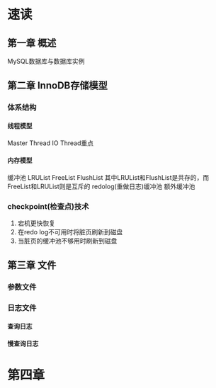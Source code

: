 # 速读
## 第一章 概述
MySQL数据库与数据库实例
## 第二章 InnoDB存储模型
### 体系结构 
#### 线程模型
Master Thread IO Thread重点
#### 内存模型
缓冲池 
LRUList  FreeList FlushList
其中LRUList和FlushList是共存的，而FreeList和LRUList则是互斥的
redolog(重做日志)缓冲池
额外缓冲池
### checkpoint(检查点)技术
1. 宕机更快恢复
2. 在redo log不可用时将脏页刷新到磁盘
3. 当脏页的缓冲池不够用时刷新到磁盘
## 第三章 文件
### 参数文件
### 日志文件
#### 查询日志
#### 慢查询日志
# 第四章 
